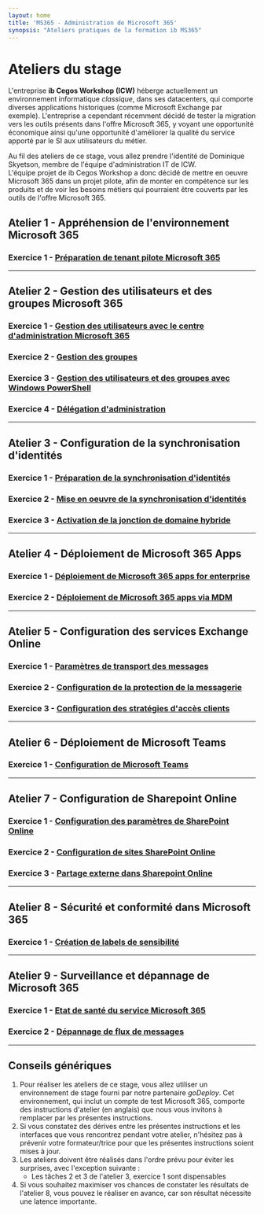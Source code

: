 ```yaml
---
layout: home
title: 'MS365 - Administration de Microsoft 365'
synopsis: "Ateliers pratiques de la formation ib MS365"
---
```

# Ateliers du stage
L'entreprise **ib Cegos Workshop (ICW)** héberge actuellement un environnement informatique *classique*, dans ses datacenters, qui comporte diverses applications historiques (comme Microsoft Exchange par exemple). L'entreprise a cependant récemment décidé de tester la migration vers les outils présents dans l'offre Microsoft 365, y voyant une opportunité économique ainsi qu'une opportunité d'améliorer la qualité du service apporté par le SI aux utilisateurs du métier.  

Au fil des ateliers de ce stage, vous allez prendre l'identité de Dominique Skyetson, membre de l'équipe d'administration IT de ICW.  
L'équipe projet de ib Cegos Workshop a donc décidé de mettre en oeuvre Microsoft 365 dans un projet pilote, afin de monter en compétence sur les produits et de voir les besoins métiers qui pourraient être couverts par les outils de l'offre Microsoft 365.  

## Atelier 1 - Appréhension de l'environnement Microsoft 365
### Exercice 1 - [Préparation de tenant pilote Microsoft 365](lab1e1)
___
## Atelier 2 - Gestion des utilisateurs et des groupes Microsoft 365
### Exercice 1 - [Gestion des utilisateurs avec le centre d'administration Microsoft 365](lab2e1)
### Exercice 2 - [Gestion des groupes](lab2e2)
### Exercice 3 - [Gestion des utilisateurs et des groupes avec Windows PowerShell](lab2e3)
### Exercice 4 - [Délégation d'administration](lab2e4)
___
## Atelier 3 - Configuration de la synchronisation d'identités
### Exercice 1 - [Préparation de la synchronisation d'identités](lab3e1)
### Exercice 2 - [Mise en oeuvre de la synchronisation d'identités](lab3e2)
### Exercice 3 - [Activation de la jonction de domaine hybride](lab3e3)
___
## Atelier 4 - Déploiement de Microsoft 365 Apps
### Exercice 1 - [Déploiement de Microsoft 365 apps for enterprise](lab4e1)
### Exercice 2 - [Déploiement de Microsoft 365 apps via MDM](lab4e2)
___
## Atelier 5 - Configuration des services Exchange Online
### Exercice 1 - [Paramètres de transport des messages](lab5e1)
### Exercice 2 - [Configuration de la protection de la messagerie](lab5e2)
### Exercice 3 - [Configuration des stratégies d'accès clients](lab5e3)
___
## Atelier 6 - Déploiement de Microsoft Teams
### Exercice 1 - [Configuration de Microsoft Teams](lab6e1)
___
## Atelier 7 - Configuration de Sharepoint Online
### Exercice 1 - [Configuration des paramètres de SharePoint Online](lab7e1)
### Exercice 2 - [Configuration de sites SharePoint Online](lab7e2)
### Exercice 3 - [Partage externe dans Sharepoint Online](lab7e3)
___
## Atelier 8 - Sécurité et conformité dans Microsoft 365
### Exercice 1 - [Création de labels de sensibilité](lab8e1)
___
## Atelier 9 - Surveillance et dépannage de Microsoft 365
### Exercice 1 - [Etat de santé du service Microsoft 365](lab9e1)
### Exercice 2 - [Dépannage de flux de messages](lab9e2)
___
## Conseils génériques
1. Pour réaliser les ateliers de ce stage, vous allez utiliser un environnement de stage fourni par notre partenaire *goDeploy*. Cet environnement, qui inclut un compte de test Microsoft 365, comporte des instructions d'atelier (en anglais) que nous vous invitons à remplacer par les présentes instructions.
1. Si vous constatez des dérives entre les présentes instructions et les interfaces que vous rencontrez pendant votre atelier, n'hésitez pas à prévenir votre formateur/trice pour que les présentes instructions soient mises à jour.  
1. Les ateliers doivent être réalisés dans l'ordre prévu pour éviter les surprises, avec l'exception suivante :
    - Les tâches 2 et 3 de l'atelier 3, exercice 1 sont dispensables
1. Si vous souhaitez maximiser vos chances de constater les résultats de l'atelier 8, vous pouvez le réaliser en avance, car son résultat nécessite une latence importante.